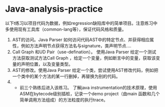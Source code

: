 # Java-analysis-practice
以下t练习以项目代码为数据，例如regression缺陷库中的简单项目。注意练习中多使用现有工具库（common-lang等），保证代码风格和质量。
1. AST的访问。Java Parser 如何访问代码AST中的特定节点、并获得相应属性，例如方法声明节点获得方法名与signature，类声明节点....
2. Call Graph 和UD Pair（use-defination）。 使用Java Parser 给定一个测试方法获取测试方法Call Graph ，给定一个变量，例如断言中的变量，获取该变量的声明位置，以及变量类型。
3. AST的修改。使用Java Parser  给定一个类，尝试使用AST修改代码，例如把一个类中的某个方法的某一行删掉，再替换为别的代码。
4. * 前三个熟练后进入该练习。 了解java instrumentation的技术原理，使用ASM在bytecode级别插桩，记录一个demo project（由main 函数和几个简单调用方法组成）的方法粒度的执行trace。
